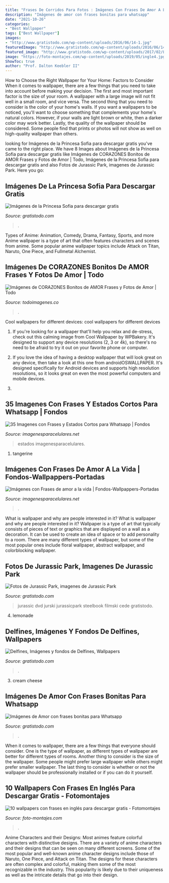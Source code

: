 ```yaml
---
title: "Frases De Corridos Para Fotos : Imágenes Con Frases De Amor A La Vida"
description: "Imágenes de amor con frases bonitas para whatsapp"
date: "2021-10-26"
categories:
- "Best Wallpaper"
tags: ["Best Wallpaper"]
images:
- "http://www.gratistodo.com/wp-content/uploads/2016/06/14-1.jpg"
featuredImage: "http://www.gratistodo.com/wp-content/uploads/2016/06/14-1.jpg"
featured_image: "http://www.gratistodo.com/wp-content/uploads/2017/02/La-Princesa-Sofia-4-800x1072.jpg"
image: "https://foto-montajes.com/wp-content/uploads/2019/05/ingle4.jpg"
ShowToc: true
author: "Prof. Dalton Keebler II"
---
```



How to Choose the Right Wallpaper for Your Home: Factors to Consider
When it comes to wallpaper, there are a few things that you need to take into account before making your decision. The first and most important factor is the size of your room. A wallpaper with a large image will not fit well in a small room, and vice versa. 
The second thing that you need to consider is the color of your home's walls. If you want a wallpapers to be noticed, you'll want to choose something that complements your home's natural colors. However, if your walls are light brown or white, then a darker color may work better. 
Lastly, the quality of the wallpaper should be considered. Some people find that prints or photos will not show as well on high-quality wallpaper than others.

	

		
looking for Imágenes de la Princesa Sofia para descargar gratis you've came to the right place. We have 8 Images about Imágenes de la Princesa Sofia para descargar gratis like Imágenes de CORAZONES Bonitos de AMOR Frases y Fotos de Amor | Todo, Imágenes de la Princesa Sofia para descargar gratis and also Fotos de Jurassic Park, imagenes de Jurassic Park. Here you go:
		
    
## Imágenes De La Princesa Sofia Para Descargar Gratis

<img loading=lazy src="http://www.gratistodo.com/wp-content/uploads/2017/02/La-Princesa-Sofia-4-800x1072.jpg" onerror="this.onerror=null;this.src='https://tse3.mm.bing.net/th?id=OIP.hXVQKkb-CEy7wmoAB7pUhQHaJ7&amp;pid=15.1';" alt="Imágenes de la Princesa Sofia para descargar gratis">

_Source: gratistodo.com_

>. 

	

Types of Anime: Animation, Comedy, Drama, Fantasy, Sports, and more
Anime wallpaper is a type of art that often features characters and scenes from anime. Some popular anime wallpaper topics include Attack on Titan, Naruto, One Piece, and Fullmetal Alchemist.

    
## Imágenes De CORAZONES Bonitos De AMOR Frases Y Fotos De Amor | Todo

<img loading=lazy src="https://todoimagenes.co/wp-content/uploads/2020/01/b2192574b58e0ecf389e05ff0e60c7c8-550x977.jpg" onerror="this.onerror=null;this.src='https://tse3.mm.bing.net/th?id=OIP.wpyhlgKxMqRHgLnYpmBUkQHaNJ&amp;pid=15.1';" alt="Imágenes de CORAZONES Bonitos de AMOR Frases y Fotos de Amor | Todo">

_Source: todoimagenes.co_

>. 

	

Cool wallpapers for different devices:
cool wallpapers for different devices 

1. If you're looking for a wallpaper that'll help you relax and de-stress, check out this calming image from Cool Wallpaper by WPBakery. It's designed to support any device resolutions (2, 3 or 4k), so there's no need to be afraid to try it out on your favorite phone or computer.

2. If you love the idea of having a desktop wallpaper that will look great on any device, then take a look at this one from androidOSWALLPAPER. It's designed specifically for Android devices and supports high resolution resolutions, so it looks great on even the most powerful computers and mobile devices.

3.

    
## 35 Imagenes Con Frases Y Estados Cortos Para Whatsapp | Fondos

<img loading=lazy src="http://imagenesparacelulares.net/wp-content/uploads/2016/01/imagenesconfrasesdelavidaymotivacion15.jpg" onerror="this.onerror=null;this.src='https://tse4.mm.bing.net/th?id=OIP.okkYD8YBNNb95G_3uqRUxgHaHa&amp;pid=15.1';" alt="35 Imagenes con Frases y Estados Cortos para Whatsapp | Fondos">

_Source: imagenesparacelulares.net_

>estados imagenesparacelulares. 

	

1. tangerine 

    
## Imágenes Con Frases De Amor A La Vida | Fondos-Wallpappers-Portadas

<img loading=lazy src="http://imagenesparacelulares.net/wp-content/uploads/2016/07/frases-de-amor-a-la-vida-nuestra-relacion-con-dios.jpg" onerror="this.onerror=null;this.src='https://tse3.mm.bing.net/th?id=OIP.ULVKxaSJvZkAdwTRb_up2gHaLc&amp;pid=15.1';" alt="Imágenes con Frases de amor a la vida | Fondos-Wallpappers-Portadas">

_Source: imagenesparacelulares.net_

>. 

	

What is wallpaper and why are people interested in it?
What is wallpaper and why are people interested in it?
Wallpaper is a type of art that typically consists of pieces of text or graphics that are displayed on a wall as a decoration. It can be used to create an idea of space or to add personality to a room. There are many different types of wallpaper, but some of the most popular ones include floral wallpaper, abstract wallpaper, and colorblocking wallpaper.

    
## Fotos De Jurassic Park, Imagenes De Jurassic Park

<img loading=lazy src="http://www.gratistodo.com/wp-content/uploads/2016/06/14-1.jpg" onerror="this.onerror=null;this.src='https://tse3.mm.bing.net/th?id=OIP.YYHNXa3lEk38rzuHqrAtfgDYEs&amp;pid=15.1';" alt="Fotos de Jurassic Park, imagenes de Jurassic Park">

_Source: gratistodo.com_

>jurassic dvd jurski jurassicpark steelbook filmski cede gratistodo. 

	

4. lemonade 

    
## Delfines, Imágenes Y Fondos De Delfines, Wallpapers

<img loading=lazy src="https://www.gratistodo.com/wp-content/uploads/2016/12/Delfines-Wallpapers-4.jpg" onerror="this.onerror=null;this.src='https://tse3.mm.bing.net/th?id=OIP.8ehNBOyCiVL-aRKb5vg7HAHaF1&amp;pid=15.1';" alt="Delfines, Imágenes y fondos de Delfines, Wallpapers">

_Source: gratistodo.com_

>. 

	

3. cream cheese 

    
## Imágenes De Amor Con Frases Bonitas Para Whatsapp

<img loading=lazy src="https://www.gratistodo.com/wp-content/uploads/2016/07/imagen-amor-para-whatsapp-675x1200.jpg" onerror="this.onerror=null;this.src='https://tse2.mm.bing.net/th?id=OIP.1TI6DjVup4Qdj1UzZVGCogHaNK&amp;pid=15.1';" alt="Imágenes de Amor con frases bonitas para Whatsapp">

_Source: gratistodo.com_

>. 

	

When it comes to wallpaper, there are a few things that everyone should consider. One is the type of wallpaper, as different types of wallpaper are better for different types of rooms. Another thing to consider is the size of the wallpaper. Some people might prefer large wallpaper while others might prefer smaller wallpaper. The last thing to consider is whether or not the wallpaper should be professionally installed or if you can do it yourself.

    
## 10 Wallpapers Con Frases En Inglés Para Descargar Gratis - Fotomontajes

<img loading=lazy src="https://foto-montajes.com/wp-content/uploads/2019/05/ingle4.jpg" onerror="this.onerror=null;this.src='https://tse1.mm.bing.net/th?id=OIP._e6CXksvVgwq8vq43K_GqwHaNK&amp;pid=15.1';" alt="10 wallpapers con frases en inglés para descargar gratis - Fotomontajes">

_Source: foto-montajes.com_

>. 

	

Anime Characters and their Designs: Most animes feature colorful characters with distinctive designs.
There are a variety of anime characters and their designs that can be seen on many different screens. Some of the most popular and well-known anime character designs include those of Naruto, One Piece, and Attack on Titan. The designs for these characters are often complex and colorful, making them some of the most recognizable in the industry. This popularity is likely due to their uniqueness as well as the intricate details that go into their design.

